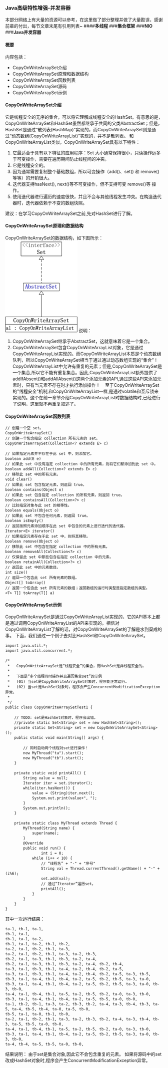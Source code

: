 ### **Java高级特性增强-并发容器**
本部分网络上有大量的资源可以参考，在这里做了部分整理并做了大量勘误，感谢前辈的付出，每节文章末尾有引用列表~
####**多线程**
###**集合框架**
###**NIO**
###**Java并发容器**

#### 概要
内容包括：
* CopyOnWriteArraySet介绍
* CopyOnWriteArraySet原理和数据结构
* CopyOnWriteArraySet函数列表
* CopyOnWriteArraySet源码
* CopyOnWriteArraySet示例


#### CopyOnWriteArraySet介绍
它是线程安全的无序的集合，可以将它理解成线程安全的HashSet。有意思的是，CopyOnWriteArraySet和HashSet虽然都继承于共同的父类AbstractSet；但是，HashSet是通过“散列表(HashMap)”实现的，而CopyOnWriteArraySet则是通过“动态数组(CopyOnWriteArrayList)”实现的，并不是散列表。
和CopyOnWriteArrayList类似，CopyOnWriteArraySet具有以下特性：
1. 它最适合于具有以下特征的应用程序：Set 大小通常保持很小，只读操作远多于可变操作，需要在遍历期间防止线程间的冲突。
2. 它是线程安全的。
3. 因为通常需要复制整个基础数组，所以可变操作（add()、set() 和 remove() 等等）的开销很大。
4. 迭代器支持hasNext(), next()等不可变操作，但不支持可变 remove()等 操作。
5. 使用迭代器进行遍历的速度很快，并且不会与其他线程发生冲突。在构造迭代器时，迭代器依赖于不变的数组快照。

建议：在学习CopyOnWriteArraySet之前,先对HashSet进行了解。

#### CopyOnWriteArraySet原理和数据结构

CopyOnWriteArraySet的数据结构，如下图所示：![126a88369f7024046d46da2fb20bba03](大数据成神之路-Java高级特性增强(CopyOnWriteArraySet).resources/F023A78F-7010-495C-B34F-FBCDE1801AF8.jpg)
说明：  
1. CopyOnWriteArraySet继承于AbstractSet，这就意味着它是一个集合。  
2. CopyOnWriteArraySet包含CopyOnWriteArrayList对象，它是通过CopyOnWriteArrayList实现的。而CopyOnWriteArrayList本质是个动态数组队列，所以CopyOnWriteArraySet相当于通过通过动态数组实现的“集合”！ CopyOnWriteArrayList中允许有重复的元素；但是,CopyOnWriteArraySet是一个集合,所以它不能有重复集合。因此,CopyOnWriteArrayList额外提供了addIfAbsent()和addAllAbsent()这两个添加元素的API,通过这些API来添加元素时，只有当元素不存在时才执行添加操作！   
至于CopyOnWriteArraySet的"线程安全"机制,和CopyOnWriteArrayList一样,是通过volatile和互斥锁来实现的。这个在前一章节介绍CopyOnWriteArrayList时数据结构时,已经进行了说明，这里就不再重复叙述了。

#### CopyOnWriteArraySet函数列表
```
// 创建一个空 set。
CopyOnWriteArraySet()
// 创建一个包含指定 collection 所有元素的 set。
CopyOnWriteArraySet(Collection<? extends E> c)

// 如果指定元素并不存在于此 set 中，则添加它。
boolean add(E e)
// 如果此 set 中没有指定 collection 中的所有元素，则将它们都添加到此 set 中。
boolean addAll(Collection<? extends E> c)
// 移除此 set 中的所有元素。
void clear()
// 如果此 set 包含指定元素，则返回 true。
boolean contains(Object o)
// 如果此 set 包含指定 collection 的所有元素，则返回 true。
boolean containsAll(Collection<?> c)
// 比较指定对象与此 set 的相等性。
boolean equals(Object o)
// 如果此 set 不包含任何元素，则返回 true。
boolean isEmpty()
// 返回按照元素添加顺序在此 set 中包含的元素上进行迭代的迭代器。
Iterator<E> iterator()
// 如果指定元素存在于此 set 中，则将其移除。
boolean remove(Object o)
// 移除此 set 中包含在指定 collection 中的所有元素。
boolean removeAll(Collection<?> c)
// 仅保留此 set 中那些包含在指定 collection 中的元素。
boolean retainAll(Collection<?> c)
// 返回此 set 中的元素数目。
int size()
// 返回一个包含此 set 所有元素的数组。
Object[] toArray()
// 返回一个包含此 set 所有元素的数组；返回数组的运行时类型是指定数组的类型。
<T> T[] toArray(T[] a)
```
#### CopyOnWriteArraySet示例
CopyOnWriteArraySet是通过CopyOnWriteArrayList实现的，它的API基本上都是通过调用CopyOnWriteArrayList的API来实现的。相信对CopyOnWriteArrayList了解的话，对CopyOnWriteArraySet的了解是水到渠成的事。
下面，我们通过一个例子去对比HashSet和CopyOnWriteArraySet。
```
import java.util.*;
import java.util.concurrent.*;

/*
 *   CopyOnWriteArraySet是“线程安全”的集合，而HashSet是非线程安全的。
 *
 *   下面是“多个线程同时操作并且遍历集合set”的示例
 *   (01) 当set是CopyOnWriteArraySet对象时，程序能正常运行。
 *   (02) 当set是HashSet对象时，程序会产生ConcurrentModificationException异常。
 *
 */
public class CopyOnWriteArraySetTest1 {

    // TODO: set是HashSet对象时，程序会出错。
    //private static Set<String> set = new HashSet<String>();
    private static Set<String> set = new CopyOnWriteArraySet<String>();
    public static void main(String[] args) {
    
        // 同时启动两个线程对set进行操作！
        new MyThread("ta").start();
        new MyThread("tb").start();
    }

    private static void printAll() {
        String value = null;
        Iterator iter = set.iterator();
        while(iter.hasNext()) {
            value = (String)iter.next();
            System.out.print(value+", ");
        }
        System.out.println();
    }

    private static class MyThread extends Thread {
        MyThread(String name) {
            super(name);
        }
        @Override
        public void run() {
                int i = 0;
            while (i++ < 10) {
                // “线程名” + "-" + "序号"
                String val = Thread.currentThread().getName() + "-" + (i%6);
                set.add(val);
                // 通过“Iterator”遍历set。
                printAll();
            }
        }
    }
}
```
其中一次运行结果：
```
ta-1, tb-1, ta-1, 
tb-1, ta-1, 
tb-1, ta-1, ta-2, 
tb-1, ta-1, ta-2, tb-1, tb-2, 
ta-2, ta-1, tb-2, tb-1, ta-3, 
ta-2, ta-1, tb-2, tb-1, ta-3, ta-2, tb-3, 
tb-2, ta-1, ta-3, tb-1, tb-3, ta-2, ta-4, 
tb-2, ta-1, ta-3, tb-1, tb-3, ta-2, ta-4, tb-2, tb-4, 
ta-3, ta-1, tb-3, tb-1, ta-4, ta-2, tb-4, tb-2, ta-5, 
ta-3, ta-1, tb-3, tb-1, ta-4, ta-2, tb-4, tb-2, ta-5, ta-3, tb-5, 
tb-3, ta-1, ta-4, tb-1, tb-4, ta-2, ta-5, tb-2, tb-5, ta-3, ta-0, 
tb-3, ta-1, ta-4, tb-1, tb-4, ta-2, ta-5, tb-2, tb-5, ta-3, ta-0, tb-3, tb-0, 
ta-4, ta-1, tb-4, tb-1, ta-5, ta-2, tb-5, tb-2, ta-0, ta-3, tb-0, 
tb-3, ta-1, ta-4, tb-1, tb-4, ta-2, ta-5, tb-5, ta-0, tb-0, 
ta-1, tb-2, tb-1, ta-3, ta-2, tb-3, tb-2, ta-4, ta-3, tb-4, tb-3, ta-5, ta-4, tb-5, tb-4, ta-0, ta-5, tb-0, 
tb-5, ta-1, ta-0, tb-1, tb-0, 
ta-2, ta-1, tb-2, tb-1, ta-3, ta-2, tb-3, tb-2, ta-4, ta-3, tb-4, tb-3, ta-5, tb-5, ta-0, tb-0, 
ta-4, ta-1, tb-4, tb-1, ta-5, ta-2, tb-5, tb-2, ta-0, ta-3, tb-0, 
tb-3, ta-1, ta-4, tb-1, tb-4, ta-2, ta-5, tb-2, tb-5, ta-3, ta-0, tb-3, tb-0, 
ta-4, tb-4, ta-5, tb-5, ta-0, tb-0,
```
结果说明：
由于set是集合对象,因此它不会包含重复的元素。
如果将源码中的set改成HashSet对象时,程序会产生ConcurrentModificationException异常。